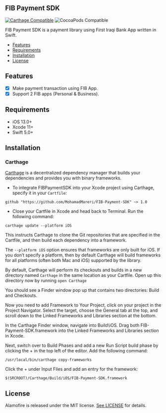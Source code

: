 ## FIB Payment SDK

[![Carthage Compatible](https://img.shields.io/badge/Carthage-compatible-4BC51D.svg?style=flat)](https://github.com/Carthage/Carthage)
![CocoaPods Compatible](https://img.shields.io/cocoapods/v/Alamofire.svg)

FIB Payment SDK is a payment library using First Iraqi Bank App written in Swift.

- [Features](#features)
- [Requirements](#requirements)
- [Installation](#installation)
- [License](#license)

## Features
- [x] Make payment transaction using FIB App.
- [x] Support 2 FIB apps (Personal & Business).

## Requirements

- iOS 13.0+ 
- Xcode 11+
- Swift 5.0+

## Installation

### Carthage
[Carthage](https://github.com/Carthage/Carthage) is a decentralized dependency manager that builds your dependencies and provides you with binary frameworks. 
- To integrate FIBPaymentSDK into your Xcode project using Carthage, specify it in your `Cartfile`:

```ogdl
github "https://github.com/MohamadMareri/FIB-Payment-SDK" ~> 1.0
```

- Close your Cartfile in Xcode and head back to Terminal. Run the following command:
```ogdl
carthage update --platform iOS
```
This instructs Carthage to clone the Git repositories that are specified in the Cartfile, and then build each dependency into a framework. 

The `--platform iOS` option ensures that frameworks are only built for iOS. If you don’t specify a platform, then by default Carthage will build frameworks for all platforms (often both Mac and iOS) supported by the library.

By default, Carthage will perform its checkouts and builds in a new directory named `Carthage` in the same location as your Cartfile. Open up this directory now by running `open Carthage`

You should see a Finder window pop up that contains two directories: Build and Checkouts.

Now you need to add Framework to Your Project, click on your project in the Project Navigator. Select the target, choose the General tab at the top, and scroll down to the Linked Frameworks and Libraries section at the bottom.

In the Carthage Finder window, navigate into Build\iOS. Drag both FIB-Payment-SDK.framework into the Linked Frameworks and Libraries section in Xcode.

Next, switch over to Build Phases and add a new Run Script build phase by clicking the + in the top left of the editor. Add the following command:
```ogdl
/usr/local/bin/carthage copy-frameworks
```

Click the + under Input Files and add an entry for the framework:
```ogdl
$(SRCROOT)/Carthage/Build/iOS/FIB-Payment-SDK.framework
```

## License

Alamofire is released under the MIT license. [See LICENSE](https://github.com/MohamadMareri/FIB-Payment-SDK/blob/master/LICENSE) for details.
